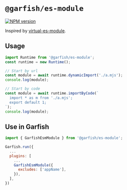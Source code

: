 # `@garfish/es-module`

[![NPM version](https://img.shields.io/npm/v/@garfish/es-module.svg?style=flat-square)](https://www.npmjs.com/package/@garfish/es-module)

Inspired by [virtual-es-module](https://github.com/imtaotao/virtual-es-module).

## Usage

```js
import Runtime from '@garfish/es-module';
const runtime = new Runtime();

// Start by url
const module = await runtime.dynamicImport('./a.mjs');
console.log(module);

// Start by code
const module = await runtime.importByCode(`
  import * as m from './a.mjs';
  export default 1;
`);
console.log(module);
```

## Use in Garfish

```js
import { GarfishEsmModule } from '@garfish/es-module';

Garfish.run({
  ...
  plugins: [
    ...
    GarfishEsmModule({
      excludes: ['appName'],
    }),
  ],
})
```
